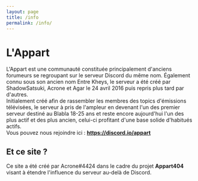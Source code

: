 ```yaml
---
layout: page
title: /info
permalink: /info/
---
```


# L'Appart

L'Appart est une communauté constituée principalement d'anciens forumeurs se regroupant sur le serveur Discord du même nom. Également connu sous son ancien nom Entre Kheys, le serveur a été créé par ShadowSatsuki, Acrone et Agar le 24 avril 2016 puis repris plus tard par d'autres. <br/>
Initialement créé afin de rassembler les membres des topics d'émissions télévisées, le serveur à pris de l'ampleur en devenant l'un des premier serveur destiné au Blabla 18-25 ans et reste encore aujourd'hui l'un des plus actif et des plus ancien, celui-ci profitant d'une base solide d'habitués actifs. <br/>
Vous pouvez nous rejoindre ici : **https://discord.io/appart**

## Et ce site ?

Ce site a été créé par Acrone#4424 dans le cadre du projet **Appart404** visant à étendre l'influence du serveur au-delà de Discord.
